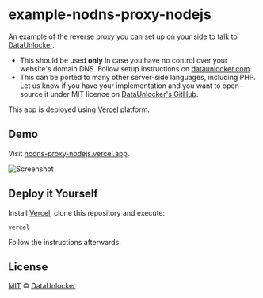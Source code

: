 # example-nodns-proxy-nodejs

An example of the reverse proxy you can set up on your side to talk to [DataUnlocker](https://dataunlocker.com).

+ This should be used **only** in case you have no control over your website's domain DNS. Follow setup instructions on [dataunlocker.com](https://dataunlocker.com).
+ This can be ported to many other server-side languages, including PHP. Let us know if you have your implementation and you want to open-source it under MIT licence on [DataUnlocker's GitHub](https://github.com/dataunlocker).

This app is deployed using [Vercel](https://vercel.com/) platform.

Demo
----

Visit [nodns-proxy-nodejs.vercel.app](https://nodns-proxy-nodejs.vercel.app/). 

![Screenshot](https://user-images.githubusercontent.com/4989256/99701451-27268500-2a9d-11eb-9932-641762309fb7.png)

Deploy it Yourself
------------------

Install [Vercel](https://vercel.com/), clone this repository and execute:

```
vercel
```

Follow the instructions afterwards.

License
-------

[MIT](LICENSE) © [DataUnlocker](https://dataunlocker.com)